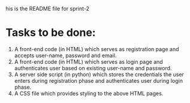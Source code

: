 his is the README file for sprint-2

# Tasks to be done:
1. A front-end code (in HTML) which serves as registration page and accepts user-name, password and email.
2. A front-end code (in HTML) which serves as login page and authenticates user based on existing user-name and password.
3. A server side script (in python) which stores the credentials the user enters during registration phase and authenticates user during login phase.
4. A CSS file which provides styling to the above HTML pages.
